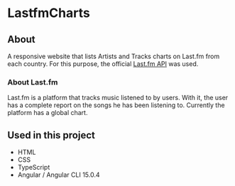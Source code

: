 # LastfmCharts

## About

A responsive website that lists Artists and Tracks charts on Last.fm from each country. For this purpose, the official [Last.fm API](https://www.last.fm/api) was used.

### About Last.fm
Last.fm is a platform that tracks music listened to by users. With it, the user has a complete report on the songs he has been listening to. Currently the platform has a global chart.

## Used in this project
- HTML
- CSS
- TypeScript
- Angular / Angular CLI 15.0.4
